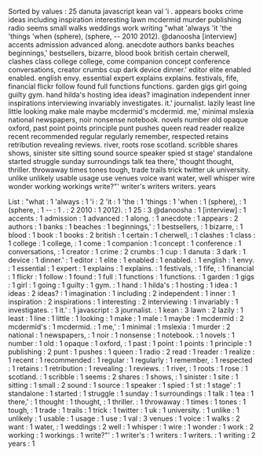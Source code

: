 Sorted by values :
25 danuta javascript kean val 'i . appears books crime ideas including inspiration interesting lawn mcdermid murder publishing radio seems small walks weddings work writing "what 'always 'it 'the 'things 'when (sphere), (sphere, -- 2010 2012). @danoosha [interview] accents admission advanced along. anecdote authors banks beaches beginnings,' bestsellers, bizarre, blood book british certain cherwell, clashes class college college, come companion concept conference conversations, creator crumbs cup dark device dinner.' editor elite enabled enabled. english envy. essential expert explains explains. festivals, fife, financial flickr follow found full functions functions. garden gigs girl going guilty gym. hand hilda's hosting idea ideas? imagination independent inner inspirations interviewing invariably investigates. it.' journalist. lazily least line little looking make male maybe mcdermid's mcdermid. me,' minimal mslexia national newspapers, noir nonsense notebook. novels number old opaque oxford, past point points principle punt pushes queen read reader realize recent recommended regular regularly remember, respected retains retribution revealing reviews. river, roots rose scotland. scribble shares shows, sinister site sitting sound source speaker spied st stage' standalone started struggle sunday surroundings talk tea there,' thought thought, thriller. throwaway times tones tough, trade trails trick twitter uk university. unlike unlikely usable usage use venues voice want water, well whisper wire wonder working workings write?"' writer's writers writers. years 

List :
"what : 1
'always : 1
'i : 2
'it : 1
'the : 1
'things : 1
'when : 1
(sphere), : 1
(sphere, : 1
-- : 1
. : 2
2010 : 1
2012). : 1
25 : 3
@danoosha : 1
[interview] : 1
accents : 1
admission : 1
advanced : 1
along. : 1
anecdote : 1
appears : 2
authors : 1
banks : 1
beaches : 1
beginnings,' : 1
bestsellers, : 1
bizarre, : 1
blood : 1
book : 1
books : 2
british : 1
certain : 1
cherwell, : 1
clashes : 1
class : 1
college : 1
college, : 1
come : 1
companion : 1
concept : 1
conference : 1
conversations, : 1
creator : 1
crime : 2
crumbs : 1
cup : 1
danuta : 3
dark : 1
device : 1
dinner.' : 1
editor : 1
elite : 1
enabled : 1
enabled. : 1
english : 1
envy. : 1
essential : 1
expert : 1
explains : 1
explains. : 1
festivals, : 1
fife, : 1
financial : 1
flickr : 1
follow : 1
found : 1
full : 1
functions : 1
functions. : 1
garden : 1
gigs : 1
girl : 1
going : 1
guilty : 1
gym. : 1
hand : 1
hilda's : 1
hosting : 1
idea : 1
ideas : 2
ideas? : 1
imagination : 1
including : 2
independent : 1
inner : 1
inspiration : 2
inspirations : 1
interesting : 2
interviewing : 1
invariably : 1
investigates. : 1
it.' : 1
javascript : 3
journalist. : 1
kean : 3
lawn : 2
lazily : 1
least : 1
line : 1
little : 1
looking : 1
make : 1
male : 1
maybe : 1
mcdermid : 2
mcdermid's : 1
mcdermid. : 1
me,' : 1
minimal : 1
mslexia : 1
murder : 2
national : 1
newspapers, : 1
noir : 1
nonsense : 1
notebook. : 1
novels : 1
number : 1
old : 1
opaque : 1
oxford, : 1
past : 1
point : 1
points : 1
principle : 1
publishing : 2
punt : 1
pushes : 1
queen : 1
radio : 2
read : 1
reader : 1
realize : 1
recent : 1
recommended : 1
regular : 1
regularly : 1
remember, : 1
respected : 1
retains : 1
retribution : 1
revealing : 1
reviews. : 1
river, : 1
roots : 1
rose : 1
scotland. : 1
scribble : 1
seems : 2
shares : 1
shows, : 1
sinister : 1
site : 1
sitting : 1
small : 2
sound : 1
source : 1
speaker : 1
spied : 1
st : 1
stage' : 1
standalone : 1
started : 1
struggle : 1
sunday : 1
surroundings : 1
talk : 1
tea : 1
there,' : 1
thought : 1
thought, : 1
thriller. : 1
throwaway : 1
times : 1
tones : 1
tough, : 1
trade : 1
trails : 1
trick : 1
twitter : 1
uk : 1
university. : 1
unlike : 1
unlikely : 1
usable : 1
usage : 1
use : 1
val : 3
venues : 1
voice : 1
walks : 2
want : 1
water, : 1
weddings : 2
well : 1
whisper : 1
wire : 1
wonder : 1
work : 2
working : 1
workings : 1
write?"' : 1
writer's : 1
writers : 1
writers. : 1
writing : 2
years : 1
